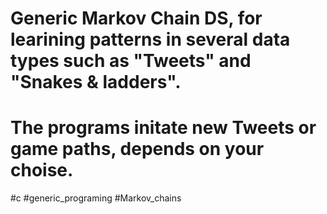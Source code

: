 # Generic Markov Chain DS, for learining patterns in several data types such as "Tweets" and "Snakes & ladders".
# The programs initate new Tweets or game paths, depends on your choise.

#c #generic_programing #Markov_chains 

